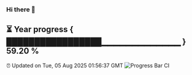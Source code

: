 ### Hi there 👋
⏳ Year progress { █████████████████▁▁▁▁▁▁▁▁▁▁▁▁▁ } 59.20 %
---
⏰ Updated on Tue, 05 Aug 2025 01:56:37 GMT
![Progress Bar CI](https://github.com/liununu/liununu/workflows/Progress%20Bar%20CI/badge.svg)
